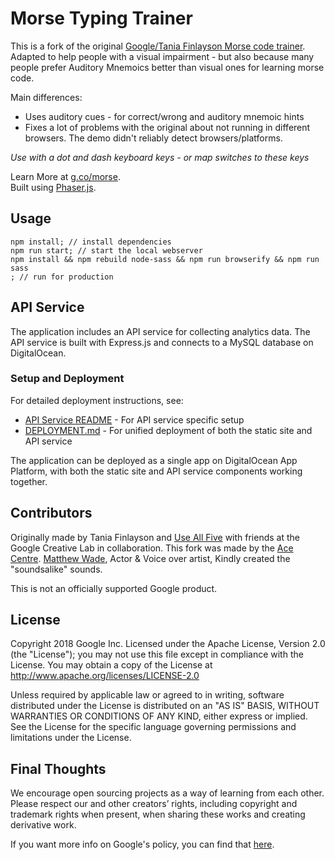 # Morse Typing Trainer
This is a fork of the original [Google/Tania Finlayson Morse code trainer](https://github.com/googlecreativelab/morse-learn). Adapted to help people with a visual impairment - but also because many people prefer Auditory Mnemoics better than visual ones for learning morse code.

Main differences:

- Uses auditory cues - for correct/wrong and auditory mnemoic hints
- Fixes a lot of problems with the original about not running in different browsers. The demo didn't reliably detect browsers/platforms.

*Use with a dot and dash keyboard keys - or map switches to these keys*

Learn More at [g.co/morse](http://g.co/morse).<br>
Built using [Phaser.js](https://phaser.io).

## Usage
```
npm install; // install dependencies
npm run start; // start the local webserver
npm install && npm rebuild node-sass && npm run browserify && npm run sass
; // run for production
```

## API Service

The application includes an API service for collecting analytics data. The API service is built with Express.js and connects to a MySQL database on DigitalOcean.

### Setup and Deployment

For detailed deployment instructions, see:
- [API Service README](api-service/README.md) - For API service specific setup
- [DEPLOYMENT.md](DEPLOYMENT.md) - For unified deployment of both the static site and API service

The application can be deployed as a single app on DigitalOcean App Platform, with both the static site and API service components working together.


## Contributors
Originally made by Tania Finlayson and [Use All Five](https://useallfive.com) with friends at the Google Creative Lab in collaboration. This fork was made by the [Ace Centre](https://acecentre.org.uk). [Matthew Wade](https://www.matthewwade.net), Actor & Voice over artist, Kindly created the "soundsalike" sounds.

This is not an officially supported Google product.

## License
Copyright 2018 Google Inc.
Licensed under the Apache License, Version 2.0 (the "License"); you may not use this file except in compliance with the License. You may obtain a copy of the License at
http://www.apache.org/licenses/LICENSE-2.0

Unless required by applicable law or agreed to in writing, software distributed under the License is distributed on an "AS IS" BASIS, WITHOUT WARRANTIES OR CONDITIONS OF ANY KIND, either express or implied. See the License for the specific language governing permissions and limitations under the License.

## Final Thoughts
We encourage open sourcing projects as a way of learning from each other. Please respect our and other creators’ rights, including copyright and trademark rights when present, when sharing these works and creating derivative work.

If you want more info on Google's policy, you can find that [here](https://www.google.com/policies/).
